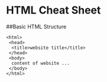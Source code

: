 # HTML Cheat Sheet

##Basic HTML Structure
```
<html>
 <head>
  <title>website title</title>
 </head>
 <body>
  content of website ...
 </body>
</html>

```